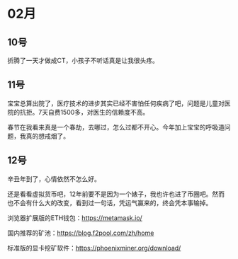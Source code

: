 # 02月

## 10号
折腾了一天才做成CT，小孩子不听话真是让我很头疼。

## 11号
宝宝总算出院了，医疗技术的进步其实已经不害怕任何疾病了吧，问题是儿童对医院的抗拒。7天自费1500多，对医生的信赖度不高。

春节在我看来真是一个春劫，去哪过，怎么过都不开心。今年加上宝宝的呼吸道问题，我真的想戒烟了。

## 12号
辛丑年到了，心情依然不怎么好。

还是看看虚拟货币吧，12年前要不是因为一个婊子，我也许也进了币圈吧。然而也不会有什么大的改变，看到过一句话，凭运气赢来的，终会凭本事输掉。

浏览器扩展版的ETH钱包：https://metamask.io/

国内推荐的矿池：https://blog.f2pool.com/zh/home

标准版的显卡挖矿软件：https://phoenixminer.org/download/
